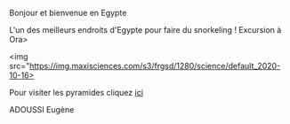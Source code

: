 Bonjour et bienvenue en Egypte

L'un des meilleurs endroits d'Egypte pour faire du snorkeling ! Excursion à Ora>


<img src="https://img.maxisciences.com/s3/frgsd/1280/science/default_2020-10-16>

Pour visiter les pyramides cliquez <a href="/game_over.md">ici</a>


ADOUSSI Eugène

